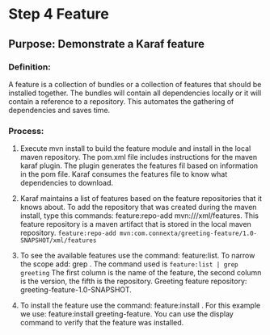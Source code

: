 # Step 4 Feature

## Purpose: Demonstrate a Karaf feature


### Definition: 
A feature is a collection of bundles or a collection of features that should be installed together. The bundles will contain all dependencies locally or it will contain a reference to a repository. This automates the gathering of dependencies and saves time. 

### Process:

   1. Execute mvn install to build the feature module and install in the local maven repository. The pom.xml file includes instructions for the maven karaf plugin. The plugin generates the features fil based on information in the pom file. Karaf consumes the features file to know what dependencies to download.
    
  2. Karaf maintains a list of features based on the feature repositories that it knows about. To add the repository that was created during the maven install, type this commands: feature:repo-add mvn:<groupId>/<artifactId>/<version>/xml/features. This feature repository is a maven artifact that is stored in the local maven repository. `feature:repo-add mvn:com.connexta/greeting-feature/1.0-SNAPSHOT/xml/features`
    
  3. To see the available features use the command: feature:list. To narrow the scope add: grep <keyword>. The command used is `feature:list | grep greeting` The first column is the name of the feature, the second column is the version, the fifth is the repository. Greeting feature repository: greeting-feature-1.0-SNAPSHOT.
    
  4. To install the feature use the command: feature:install <feature-name>. For this example we use: feature:install greeting-feature. You can use the display command to verify that the feature was installed.
   
